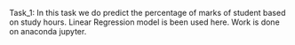 Task_1: In this task we do predict the percentage of marks of student based on study hours. 
        Linear Regression model is been used here.
        Work is done on anaconda jupyter.

